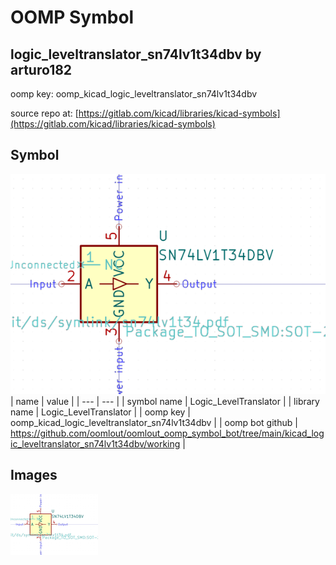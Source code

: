 # OOMP Symbol  
## logic_leveltranslator_sn74lv1t34dbv  by arturo182  
  
oomp key: oomp_kicad_logic_leveltranslator_sn74lv1t34dbv  
  
source repo at: [https://gitlab.com/kicad/libraries/kicad-symbols](https://gitlab.com/kicad/libraries/kicad-symbols)  
## Symbol  
  
[![working.png](working_600.png)](working.png)  
| name | value | 
| --- | --- | 
| symbol name | Logic_LevelTranslator | 
| library name | Logic_LevelTranslator | 
| oomp key | oomp_kicad_logic_leveltranslator_sn74lv1t34dbv | 
| oomp bot github | https://github.com/oomlout/oomlout_oomp_symbol_bot/tree/main/kicad_logic_leveltranslator_sn74lv1t34dbv/working | 
## Images  
  
[![working.png](working_140.png)](working.png)  
